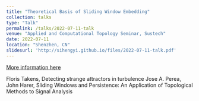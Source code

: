 ```yaml
---
title: "Theoretical Basis of Sliding Window Embedding"
collection: talks
type: "Talk"
permalink: /talks/2022-07-11-talk
venue: "Applied and Computational Topology Seminar, Sustech"
date: 2022-07-11
location: "Shenzhen, CN"
slidesurl: 'http://sihengyi.github.io/files/2022-07-11-talk.pdf'
---
```



[More information here](http://example2.com)

Floris Takens, Detecting strange attractors in turbulence
Jose A. Perea, John Harer, Sliding Windows and Persistence: An Application of Topological Methods to Signal Analysis
